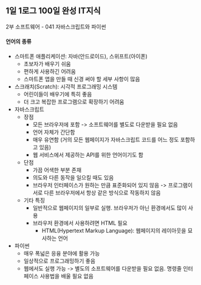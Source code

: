 ## 1일 1로그 100일 완성 IT지식

2부 소프트웨어 - 041 자바스크립트와 파이썬

#### 언어의 종류

- 스마트폰 애플리케이션: 자바(안드로이드), 스위프트(아이폰)
  - 초보자가 배우기 쉬움
  - 편하게 사용하긴 어려움
  - 스마트폰 앱을 만들 때 신경 써야 할 세부 사항이 많음
- 스크래치(Scratch): 시각적 프로그래밍 시스템
  - 어린이들이 배우기에 특히 좋음
  - 더 크고 복잡한 프로그램으로 확장하기 어려움
- 자바스크립트
  - 장점
    - 모든 브라우저에 포함 -> 소프트웨어를 별도로 다운받을 필요 없음
    - 언어 자체가 간단함
    - 매우 유연함 (거의 모든 웹페이지가 자바스크립트 코드를 어느 정도 포함하고 있음)
    - 웹 서비스에서 제공하는 API를 위한 언어이기도 함
  - 단점
    - 가끔 어색한 부분 존재
    - 의도와 다른 동작을 일으킬 때도 있음
    - 브라우저 인터페이스가 원하는 만큼 표준화되어 있지 않음 -> 프로그램이 서로 다른 브라우저에서 항상 같은 방식으로 작동하지 않음
  - 기타 특징
    - 일반적으로 웹페이지의 일부로 실행. 브라우저가 아닌 환경에서도 많이 사용
    - 브라우저 환경에서 사용하려면 HTML 필요
      - HTML(Hypertext Markup Language): 웹페이지의 레이아웃을 묘사하는 언어
- 파이썬
  - 매우 폭넓은 응융 분야에 활용 가능
  - 일상적으로 프로그래밍하기 좋음
  - 웹에서도 실행 가능 -> 별도의 소프트웨어를 다운받을 필요 없음. 명령줄 인터페이스 사용법을 배울 필요 없음
